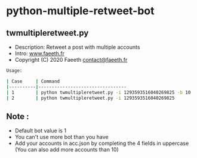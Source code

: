 # python-multiple-retweet-bot
## twmultipleretweet.py
- Description: Retweet a post with multiple accounts
- Intro:  www.faeeth.fr
- Copyright (C) 2020 Faeeth <contact@faeeth.fr>
 
```bash
Usage:

| Case     | Command                    
|----------|---------------------------------
| 1        | python twmultipleretweet.py -i 1293593516040269825 -b 10
| 2        | python twmultipleretweet.py -i 1293593516040269825
```

## Note :
- Default bot value is 1
- You can't use more bot than you have
- Add your accounts in acc.json by completing the 4 fields in uppercase (You can also add more accounts than 10)
